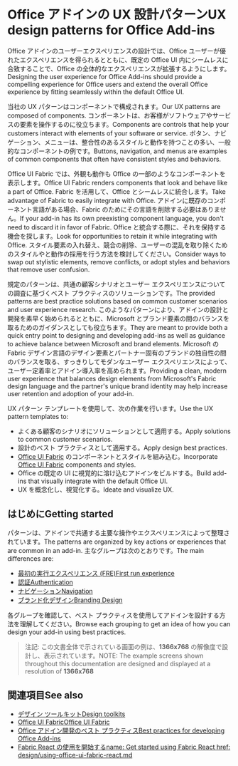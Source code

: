 # <a name="ux-design-patterns-for-office-add-ins"></a><span data-ttu-id="8db1a-101">Office アドインの UX 設計パターン</span><span class="sxs-lookup"><span data-stu-id="8db1a-101">UX design patterns for Office Add-ins</span></span>

<span data-ttu-id="8db1a-102">Office アドインのユーザーエクスペリエンスの設計では、Office ユーザーが優れたエクスペリエンスを得られるとともに、既定の Office UI 内にシームレスに合致することで、Office の全体的なエクスペリエンスが拡張するようにします。</span><span class="sxs-lookup"><span data-stu-id="8db1a-102">Designing the user experience for Office Add-ins should provide a compelling experience for Office users and extend the overall Office experience by fitting seamlessly within the default Office UI.</span></span>  

<span data-ttu-id="8db1a-103">当社の UX パターンはコンポーネントで構成されます。</span><span class="sxs-lookup"><span data-stu-id="8db1a-103">Our UX patterns are composed of components.</span></span> <span data-ttu-id="8db1a-104">コンポーネントは、お客様がソフトウェアやサービスの要素を操作するのに役立ちます。</span><span class="sxs-lookup"><span data-stu-id="8db1a-104">Components are controls that help your customers interact with elements of your software or service.</span></span> <span data-ttu-id="8db1a-105">ボタン、ナビゲーション、メニューは、整合性のあるスタイルと動作を持つことの多い、一般的なコンポーネントの例です。</span><span class="sxs-lookup"><span data-stu-id="8db1a-105">Buttons, navigation, and menus are examples of common components that often have consistent styles and behaviors.</span></span>

<span data-ttu-id="8db1a-106">Office UI Fabric では、外観も動作も Office の一部のようなコンポーネントを表示します。</span><span class="sxs-lookup"><span data-stu-id="8db1a-106">Office UI Fabric renders components that look and behave like a part of Office.</span></span> <span data-ttu-id="8db1a-107">Fabric を活用して、Office とシームレスに統合します。</span><span class="sxs-lookup"><span data-stu-id="8db1a-107">Take advantage of Fabric to easily integrate with Office.</span></span> <span data-ttu-id="8db1a-108">アドインに既存のコンポーネント言語がある場合、Fabric のためにその言語を削除する必要はありません。</span><span class="sxs-lookup"><span data-stu-id="8db1a-108">If your add-in has its own preexisting component language, you don't need to discard it in favor of Fabric.</span></span> <span data-ttu-id="8db1a-109">Office と統合する際に、それを保持する機会を探します。</span><span class="sxs-lookup"><span data-stu-id="8db1a-109">Look for opportunities to retain it while integrating with Office.</span></span> <span data-ttu-id="8db1a-110">スタイル要素の入れ替え、競合の削除、ユーザーの混乱を取り除くためのスタイルやと動作の採用を行う方法を検討してください。</span><span class="sxs-lookup"><span data-stu-id="8db1a-110">Consider ways to swap out stylistic elements, remove conflicts, or adopt styles and behaviors that remove user confusion.</span></span>

<span data-ttu-id="8db1a-111">規定のパターンは、共通の顧客シナリオとユーザー エクスペリエンスについての調査に基づくベスト プラクティスのソリューションです。</span><span class="sxs-lookup"><span data-stu-id="8db1a-111">The provided patterns are best practice solutions based on common customer scenarios and user experience research.</span></span> <span data-ttu-id="8db1a-112">このようなパターンにより、アドインの設計と開発を素早く始められるとともに、Microsoft とブランド要素の間のバランスを取るためのガイダンスとしても役立ちます。</span><span class="sxs-lookup"><span data-stu-id="8db1a-112">They are meant to provide both a quick entry point to designing and developing add-ins as well as guidance to achieve balance between Microsoft and brand elements.</span></span> <span data-ttu-id="8db1a-113">Microsoft の Fabric デザイン言語のデザイン要素とパートナー固有のブランドの独自性の間のバランスを取る、すっきりしてモダンなユーザー エクスペリエンスによって、ユーザー定着率とアドイン導入率を高められます。</span><span class="sxs-lookup"><span data-stu-id="8db1a-113">Providing a clean, modern user experience that balances design elements from Microsoft's Fabric design language and the partner's unique brand identity may help increase user retention and adoption of your add-in.</span></span>

<span data-ttu-id="8db1a-114">UX パターン テンプレートを使用して、次の作業を行います。</span><span class="sxs-lookup"><span data-stu-id="8db1a-114">Use the UX pattern templates to:</span></span>

* <span data-ttu-id="8db1a-115">よくある顧客のシナリオにソリューションとして適用する。</span><span class="sxs-lookup"><span data-stu-id="8db1a-115">Apply solutions to common customer scenarios.</span></span>
* <span data-ttu-id="8db1a-116">設計のベスト プラクティスとして適用する。</span><span class="sxs-lookup"><span data-stu-id="8db1a-116">Apply design best practices.</span></span>
* <span data-ttu-id="8db1a-117">[Office UI Fabric](https://developer.microsoft.com/en-us/fabric#/get-started) のコンポーネントとスタイルを組み込む。</span><span class="sxs-lookup"><span data-stu-id="8db1a-117">Incorporate [Office UI Fabric](https://developer.microsoft.com/en-us/fabric#/get-started) components and styles.</span></span>
* <span data-ttu-id="8db1a-118">Office の既定の UI に視覚的に溶け込むアドインをビルドする。</span><span class="sxs-lookup"><span data-stu-id="8db1a-118">Build add-ins that visually integrate with the default Office UI.</span></span>
* <span data-ttu-id="8db1a-119">UX を概念化し、視覚化する。</span><span class="sxs-lookup"><span data-stu-id="8db1a-119">Ideate and visualize UX.</span></span>


## <a name="getting-started"></a><span data-ttu-id="8db1a-120">はじめに</span><span class="sxs-lookup"><span data-stu-id="8db1a-120">Getting started</span></span>

<span data-ttu-id="8db1a-121">パターンは、アドインで共通する主要な操作やエクスペリエンスによって整理されています。</span><span class="sxs-lookup"><span data-stu-id="8db1a-121">The patterns are organized by key actions or experiences that are common in an add-in.</span></span> <span data-ttu-id="8db1a-122">主なグループは次のとおりです。</span><span class="sxs-lookup"><span data-stu-id="8db1a-122">The main differences are:</span></span>

* [<span data-ttu-id="8db1a-123">最初の実行エクスペリエンス  (FRE)</span><span class="sxs-lookup"><span data-stu-id="8db1a-123">First run experience</span></span>](../design/first-run-experience-patterns.md)
* [<span data-ttu-id="8db1a-124">認証</span><span class="sxs-lookup"><span data-stu-id="8db1a-124">Authentication</span></span>](../design/authentication-patterns.md)
* [<span data-ttu-id="8db1a-125">ナビゲーション</span><span class="sxs-lookup"><span data-stu-id="8db1a-125">Navigation</span></span>](../design/navigation-patterns.md)
* [<span data-ttu-id="8db1a-126">ブランド化デザイン</span><span class="sxs-lookup"><span data-stu-id="8db1a-126">Branding Design</span></span>](../design/branding-patterns.md)

<span data-ttu-id="8db1a-127">各グループを確認して、ベスト プラクティスを使用してアドインを設計する方法を理解してください。</span><span class="sxs-lookup"><span data-stu-id="8db1a-127">Browse each grouping to get an idea of how you can design your add-in using best practices.</span></span>



><span data-ttu-id="8db1a-128">注記: この文書全体で示されている画面の例は、**1366x768** の解像度で設計し、表示されています。</span><span class="sxs-lookup"><span data-stu-id="8db1a-128">NOTE: The example screens shown throughout this documentation are designed and displayed at a resolution of **1366x768**</span></span>




## <a name="see-also"></a><span data-ttu-id="8db1a-129">関連項目</span><span class="sxs-lookup"><span data-stu-id="8db1a-129">See also</span></span>
* [<span data-ttu-id="8db1a-130">デザイン ツールキット</span><span class="sxs-lookup"><span data-stu-id="8db1a-130">Design toolkits</span></span>](design-toolkits.md)
* [<span data-ttu-id="8db1a-131">Office UI Fabric</span><span class="sxs-lookup"><span data-stu-id="8db1a-131">Office UI Fabric</span></span>](https://developer.microsoft.com/en-us/fabric)
* [<span data-ttu-id="8db1a-132">Office アドイン開発のベスト プラクティス</span><span class="sxs-lookup"><span data-stu-id="8db1a-132">Best practices for developing Office Add-ins</span></span>](https://docs.microsoft.com/en-us/office/dev/add-ins/concepts/add-in-development-best-practices)
* [<span data-ttu-id="8db1a-133">Fabric React の使用を開始する</span><span class="sxs-lookup"><span data-stu-id="8db1a-133">name: Get started using Fabric React href: design/using-office-ui-fabric-react.md</span></span>](https://docs.microsoft.com/en-us/office/dev/add-ins/design/using-office-ui-fabric-react)
